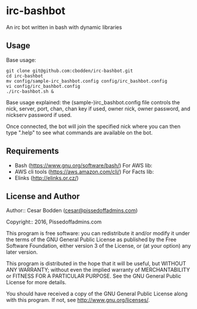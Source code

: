 irc-bashbot
====

An irc bot written in bash with dynamic libraries

Usage
----
Base usage:
```
git clone git@github.com:cbodden/irc-bashbot.git
cd irc-bashbot
mv config/sample-irc_bashbot.config config/irc_bashbot.config
vi config/irc_bashbot.config
./irc-bashbot.sh &
```

Base usage explained:
the (sample-)irc_bashbot.config file controls the nick, server, port,
chan, chan key if used, owner nick, owner password, and nickserv password
if used.

Once connected, the bot will join the specified nick where you can then
type ".help" to see what commands are available on the bot.


Requirements
----

- Bash (https://www.gnu.org/software/bash/)
For AWS lib:
- AWS cli tools (https://aws.amazon.com/cli/)
For Facts lib:
- Elinks (http://elinks.or.cz/)

License and Author
----

Author:: Cesar Bodden (cesar@pissedoffadmins.com)

Copyright:: 2016, Pissedoffadmins.com

This program is free software: you can redistribute it and/or modify
it under the terms of the GNU General Public License as published by
the Free Software Foundation, either version 3 of the License, or
(at your option) any later version.

This program is distributed in the hope that it will be useful,
but WITHOUT ANY WARRANTY; without even the implied warranty of
MERCHANTABILITY or FITNESS FOR A PARTICULAR PURPOSE.  See the
GNU General Public License for more details.

You should have received a copy of the GNU General Public License
along with this program.  If not, see <http://www.gnu.org/licenses/>.
